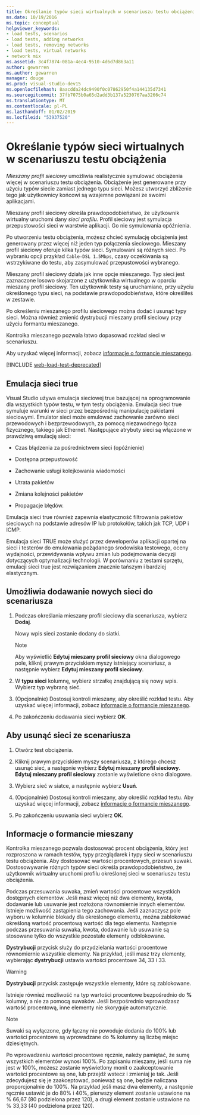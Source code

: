 ```yaml
---
title: Określanie typów sieci wirtualnych w scenariuszu testu obciążenia
ms.date: 10/19/2016
ms.topic: conceptual
helpviewer_keywords:
- load tests, scenarios
- load tests, adding networks
- load tests, removing networks
- load tests, virtual networks
- network mix
ms.assetid: 3c4f7874-081a-4ec4-9510-4d6d7d863a11
author: gewarren
ms.author: gewarren
manager: douge
ms.prod: visual-studio-dev15
ms.openlocfilehash: 8aacdda24dc9490f0c07862950f4a144135d7341
ms.sourcegitcommit: 37fb7075b0a65d2add3b137a5230767aa3266c74
ms.translationtype: MT
ms.contentlocale: pl-PL
ms.lasthandoff: 01/02/2019
ms.locfileid: "53937520"
---
```

# <a name="specify-virtual-network-types-in-a-load-test-scenario"></a>Określanie typów sieci wirtualnych w scenariuszu testu obciążenia

*Mieszany profil sieciowy* umożliwia realistycznie symulować obciążenia więcej w scenariuszu testu obciążenia. Obciążenie jest generowane przy użyciu typów siecie zamiast jednego typu sieci. Możesz utworzyć zbliżenie tego jak użytkownicy końcowi są wzajemne powiązani ze swoimi aplikacjami.

Mieszany profil sieciowy określa prawdopodobieństwo, że użytkownik wirtualny uruchomi dany *sieci profilu*. Profil sieciowy jest symulacja przepustowości sieci w warstwie aplikacji. Go nie symulowania opóźnienia.

Po utworzeniu testu obciążenia, możesz chcieć symulację obciążenia jest generowany przez więcej niż jeden typ połączenia sieciowego. Mieszany profil sieciowy oferuje kilka typów sieci. Symulowani są różnych sieci. Po wybraniu opcji przykład `Cable-DSL 1.5Mbps`, czasy oczekiwania są wstrzykiwane do testu, aby zasymulować przepustowości wybranego.

Mieszany profil sieciowy działa jak inne opcje mieszanego. Typ sieci jest zaznaczone losowo skojarzone z użytkownika wirtualnego w oparciu mieszany profil sieciowy. Ten użytkownik testy są uruchamiane, przy użyciu określonego typu sieci, na podstawie prawdopodobieństwa, które określiłeś w zestawie.

Po określeniu mieszanego profilu sieciowego można dodać i usunąć typy sieci. Można również zmienić dystrybucji mieszany profil sieciowy przy użyciu formantu mieszanego.

Kontrolka mieszanego pozwala łatwo dopasować rozkład sieci w scenariuszu.

Aby uzyskać więcej informacji, zobacz [informacje o formancie mieszanego](../test/specify-virtual-network-types-in-a-load-test-scenario.md).

[!INCLUDE [web-load-test-deprecated](includes/web-load-test-deprecated.md)]

## <a name="true-network-emulation"></a>Emulacja sieci true

Visual Studio używa emulacja sieciowej true bazującej na oprogramowanie dla wszystkich typów testu, w tym testy obciążenia. Emulacja sieci true symuluje warunki w sieci przez bezpośrednią manipulację pakietami sieciowymi. Emulator sieci może emulować zachowanie zarówno sieci przewodowych i bezprzewodowych, za pomocą niezawodnego łącza fizycznego, takiego jak Ethernet. Następujące atrybuty sieci są włączone w prawdziwą emulację sieci:

-   Czas błądzenia za pośrednictwem sieci (opóźnienie)

-   Dostępna przepustowość

-   Zachowanie usługi kolejkowania wiadomości

-   Utrata pakietów

-   Zmiana kolejności pakietów

-   Propagacje błędów.

Emulacja sieci true również zapewnia elastyczność filtrowania pakietów sieciowych na podstawie adresów IP lub protokołów, takich jak TCP, UDP i ICMP.

Emulacja sieci TRUE może służyć przez deweloperów aplikacji opartej na sieci i testerów do emulowania pożądanego środowiska testowego, oceny wydajności, przewidywania wpływu zmian lub podejmowania decyzji dotyczących optymalizacji technologii. W porównaniu z testami sprzętu, emulacji sieci true jest rozwiązaniem znacznie tańszym i bardziej elastycznym.

## <a name="to-add-new-networks-to-a-scenario"></a>Umożliwia dodawanie nowych sieci do scenariusza

1.  Podczas określania mieszany profil sieciowy dla scenariusza, wybierz **Dodaj**.

     Nowy wpis sieci zostanie dodany do siatki.

    > [!NOTE]
    > Aby wyświetlić **Edytuj mieszany profil sieciowy** okna dialogowego pole, kliknij prawym przyciskiem myszy istniejący scenariusz, a następnie wybierz **Edytuj mieszany profil sieciowy**.

2.  W **typu sieci** kolumnę, wybierz strzałkę znajdującą się nowy wpis. Wybierz typ wybraną sieć.

3.  (Opcjonalnie) Dostosuj kontroli mieszany, aby określić rozkład testu. Aby uzyskać więcej informacji, zobacz [informacje o formancie mieszanego](../test/specify-virtual-network-types-in-a-load-test-scenario.md).

4.  Po zakończeniu dodawania sieci wybierz **OK**.

## <a name="to-remove-networks-from-a-scenario"></a>Aby usunąć sieci ze scenariusza

1.  Otwórz test obciążenia.

2.  Kliknij prawym przyciskiem myszy scenariusza, z którego chcesz usunąć sieć, a następnie wybierz **Edytuj mieszany profil sieciowy**. **Edytuj mieszany profil sieciowy** zostanie wyświetlone okno dialogowe.

3.  Wybierz sieć w siatce, a następnie wybierz **Usuń**.

4.  (Opcjonalnie) Dostosuj kontroli mieszany, aby określić rozkład testu. Aby uzyskać więcej informacji, zobacz [informacje o formancie mieszanego](../test/specify-virtual-network-types-in-a-load-test-scenario.md).

5.  Po zakończeniu usuwania sieci wybierz **OK**.

## <a name="about-the-mix-control"></a>Informacje o formancie mieszany

 Kontrolka mieszanego pozwala dostosować procent obciążenia, który jest rozproszona w ramach testów, typy przeglądarek i typy sieci w scenariuszu testu obciążenia. Aby dostosować wartości procentowych, przesuń suwaki. Dostosowywanie różnych typów sieci określa prawdopodobieństwo, że użytkownik wirtualny uruchomi profilu określonej sieci w scenariuszu testu obciążenia.

 Podczas przesuwania suwaka, zmień wartości procentowe wszystkich dostępnych elementów. Jeśli masz więcej niż dwa elementy, kwota, dodawanie lub usuwanie jest rozłożona równomiernie innych elementów. Istnieje możliwość zastąpienia tego zachowania. Jeśli zaznaczysz pole wyboru w kolumnie blokady dla określonego elementu, można zablokować określoną wartość procentową wartość dla tego elementu. Następnie podczas przesuwania suwaka, kwota, dodawanie lub usuwanie są stosowane tylko do wszystkie pozostałe elementy odblokowane.

 **Dystrybucji** przycisk służy do przydzielania wartości procentowe równomiernie wszystkie elementy. Na przykład, jeśli masz trzy elementy, wybierając **dystrybucji** ustawia wartości procentowe 34, 33 i 33.

> [!WARNING]
> **Dystrybucji** przycisk zastępuje wszystkie elementy, które są zablokowane.

 Istnieje również możliwość na typ wartości procentowe bezpośrednio do **%** kolumny, a nie za pomocą suwaków. Jeśli bezpośrednio wprowadzasz wartość procentową, inne elementy nie skoryguje automatycznie.

> [!NOTE]
> Suwaki są wyłączone, gdy łączny nie powoduje dodania do 100% lub wartości procentowe są wprowadzane do **%** kolumny są liczbę miejsc dziesiętnych.

Po wprowadzeniu wartości procentowe ręcznie, należy pamiętać, że sumę wszystkich elementów wynosi 100%. Po zapisaniu mieszany, jeśli suma nie jest w 100%, możesz zostanie wyświetlony monit o zaakceptowanie wartości procentowe są one, lub przejdź wstecz i zmieniaj je tak. Jeśli zdecydujesz się je zaakceptować, ponieważ są one, będzie naliczana proporcjonalnie do 100%.  Na przykład jeśli masz dwa elementy, a następnie ręcznie ustawić je do 80% i 40%, pierwszy element zostanie ustawione na % 66,67 (80 podzielona przez 120), a drugi element zostanie ustawione na % 33,33 (40 podzielona przez 120).
